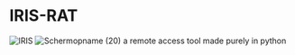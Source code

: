 # IRIS-RAT
   ![IRIS](https://user-images.githubusercontent.com/94076644/170535383-77ecc055-39d6-465c-a3da-db58d927dba3.png)
![Schermopname (20)](https://user-images.githubusercontent.com/94076644/170104396-919dd9a4-624b-4a63-8924-96e19255bf32.png)
a remote access tool made purely in python
